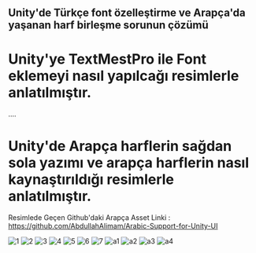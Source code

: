 ## Unity'de Türkçe font özelleştirme ve Arapça'da yaşanan harf birleşme sorunun çözümü






# Unity'ye TextMestPro ile Font eklemeyi nasıl yapılcağı resimlerle anlatılmıştır.


....

# Unity'de Arapça harflerin sağdan sola yazımı ve arapça harflerin nasıl kaynaştırıldığı resimlerle anlatılmıştır.
 
 
 Resimlede Geçen Github'daki Arapça Asset Linki : https://github.com/AbdullahAlimam/Arabic-Support-for-Unity-UI 





![1](https://user-images.githubusercontent.com/41707639/58756214-2f32e380-84fc-11e9-97e5-e9edf5f8953a.PNG)
![2](https://user-images.githubusercontent.com/41707639/58756204-2cd08980-84fc-11e9-9eae-fd25d1e855f2.PNG)
![3](https://user-images.githubusercontent.com/41707639/58756205-2d692000-84fc-11e9-9d7e-ec058a271186.PNG)
![4](https://user-images.githubusercontent.com/41707639/58756206-2d692000-84fc-11e9-8a39-05a66195ec76.PNG)
![5](https://user-images.githubusercontent.com/41707639/58756207-2e01b680-84fc-11e9-83e8-5ab4f9abeffe.PNG)
![6](https://user-images.githubusercontent.com/41707639/58756208-2e01b680-84fc-11e9-874b-b795904a0ef0.PNG)
![7](https://user-images.githubusercontent.com/41707639/58756209-2e01b680-84fc-11e9-8ecb-5382bf898c14.PNG)
![a1](https://user-images.githubusercontent.com/41707639/58756210-2e9a4d00-84fc-11e9-8e4f-28cf8000a096.PNG)
![a2](https://user-images.githubusercontent.com/41707639/58756211-2e9a4d00-84fc-11e9-9840-230c0d95d328.PNG)
![a3](https://user-images.githubusercontent.com/41707639/58756212-2f32e380-84fc-11e9-920a-f58d3955e1ef.PNG)
![a4](https://user-images.githubusercontent.com/41707639/58756213-2f32e380-84fc-11e9-90b3-8d47e4c8de06.PNG)

